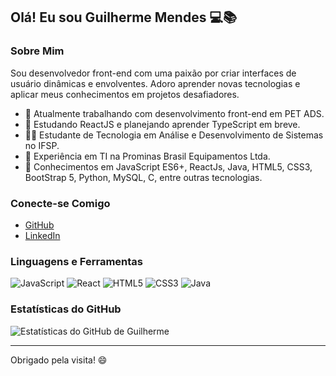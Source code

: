 ## Olá! Eu sou Guilherme Mendes 💻📚

### Sobre Mim
Sou desenvolvedor front-end com uma paixão por criar interfaces de usuário dinâmicas e envolventes. Adoro aprender novas tecnologias e aplicar meus conhecimentos em projetos desafiadores.

- 🔭 Atualmente trabalhando com desenvolvimento front-end em PET ADS.
- 🌱 Estudando ReactJS e planejando aprender TypeScript em breve.
- 👨‍🎓 Estudante de Tecnologia em Análise e Desenvolvimento de Sistemas no IFSP.
- 💼 Experiência em TI na Prominas Brasil Equipamentos Ltda.
- 📜 Conhecimentos em JavaScript ES6+, ReactJs, Java,  HTML5, CSS3, BootStrap 5, Python, MySQL, C, entre outras tecnologias.

### Conecte-se Comigo
- [GitHub](https://github.com/GuilhermeAMendes)
- [LinkedIn](https://www.linkedin.com/in/guilherme-mendes)

### Linguagens e Ferramentas
![JavaScript](https://img.shields.io/badge/JavaScript-F7DF1E?style=for-the-badge&logo=javascript&logoColor=black)
![React](https://img.shields.io/badge/React-20232A?style=for-the-badge&logo=react&logoColor=61DAFB)
![HTML5](https://img.shields.io/badge/HTML5-E34F26?style=for-the-badge&logo=html5&logoColor=white)
![CSS3](https://img.shields.io/badge/CSS3-1572B6?style=for-the-badge&logo=css3&logoColor=white)
![Java](https://img.shields.io/badge/Java-ED8B00?style=for-the-badge&logo=java&logoColor=white)

### Estatísticas do GitHub
![Estatísticas do GitHub de Guilherme](https://github-readme-stats.vercel.app/api?username=GuilhermeAMendes&show_icons=true&theme=radical)

---

Obrigado pela visita! 😄
